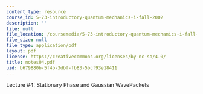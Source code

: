 ```yaml
---
content_type: resource
course_id: 5-73-introductory-quantum-mechanics-i-fall-2002
description: ''
file: null
file_location: /coursemedia/5-73-introductory-quantum-mechanics-i-fall-2002/b679880b5f4b3dbffb835bcf93e18411_notes04.pdf
file_size: null
file_type: application/pdf
layout: pdf
license: https://creativecommons.org/licenses/by-nc-sa/4.0/
title: notes04.pdf
uid: b679880b-5f4b-3dbf-fb83-5bcf93e18411
---
```

Lecture #4: Stationary Phase and Gaussian WavePackets
